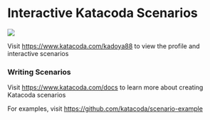 # Interactive Katacoda Scenarios

[![](http://shields.katacoda.com/katacoda/kadoya88/count.svg)](https://www.katacoda.com/kadoya88 "Get your profile on Katacoda.com")

Visit https://www.katacoda.com/kadoya88 to view the profile and interactive scenarios

### Writing Scenarios
Visit https://www.katacoda.com/docs to learn more about creating Katacoda scenarios

For examples, visit https://github.com/katacoda/scenario-example
